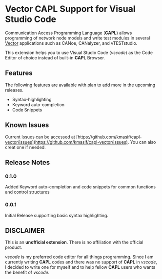 # Vector CAPL Support for Visual Studio Code

Communication Access Programming Language (**CAPL**) allows programming of network node models and write test modules in several [Vector](https://vector.com) applications such as CANoe, CANalyzer, and vTESTstudio.

This extension helps you to use Visual Studio Code (*vscode*) as the Code Editor of choice instead of built-in **CAPL** Browser.

## Features

The following features are available with plan to add more in the upcoming releases.

* Syntax-highlighting
* Keyword auto-completion
* Code Snippets

## Known Issues

Current Issues can be accessed at  [https://github.com/kmasif/capl-vector/issues](https://github.com/kmasif/capl-vector/issues). You can also creat one if needed.

## Release Notes

### 0.1.0

Added Keyword auto-completion and code snippets for common functions and control structures

### 0.0.1

Initial Release supporting basic syntax highlighting.

## DISCLAIMER

This is an **unofficial extension**. There is no affiliation with the official product.

*vscode* is my preferred code editor for all things programming. Since I am currently writing **CAPL** codes and there was no support of **CAPL** in *vscode*, I decided to write one for myself and to help fellow **CAPL** users who wants the benefit of *vscode*.